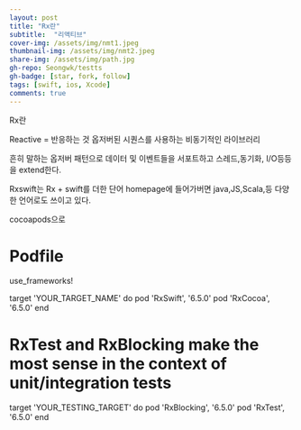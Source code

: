 ```yaml
---
layout: post
title: "Rx란" 
subtitle:  "리액티브"
cover-img: /assets/img/nmt1.jpeg
thumbnail-img: /assets/img/nmt2.jpeg
share-img: /assets/img/path.jpg
gh-repo: Seongwk/testts
gh-badge: [star, fork, follow]
tags: [swift, ios, Xcode]
comments: true
---
```




Rx란


Reactive = 반응하는 것
옵저버된 시퀀스를 사용하는 비동기적인 라이브러리

흔히 말하는 옵저버 패턴으로 데이터 및 이벤트들을 서포트하고 스레드,동기화, I/O등등을 extend한다.


 Rxswift는 Rx + swift를 더한 단어
homepage에 들어가버면 java,JS,Scala,등 다양한 언어로도 쓰이고 있다.

cocoapods으로 

# Podfile
use_frameworks!

target 'YOUR_TARGET_NAME' do
    pod 'RxSwift', '6.5.0'
    pod 'RxCocoa', '6.5.0'
end

# RxTest and RxBlocking make the most sense in the context of unit/integration tests
target 'YOUR_TESTING_TARGET' do
    pod 'RxBlocking', '6.5.0'
    pod 'RxTest', '6.5.0'
end

